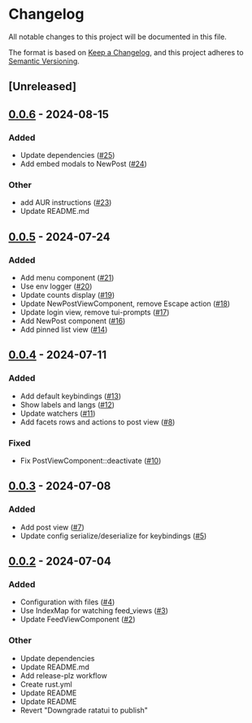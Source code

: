 # Changelog
All notable changes to this project will be documented in this file.

The format is based on [Keep a Changelog](https://keepachangelog.com/en/1.0.0/),
and this project adheres to [Semantic Versioning](https://semver.org/spec/v2.0.0.html).

## [Unreleased]

## [0.0.6](https://github.com/sugyan/tuisky/compare/v0.0.5...v0.0.6) - 2024-08-15

### Added
- Update dependencies ([#25](https://github.com/sugyan/tuisky/pull/25))
- Add embed modals to NewPost ([#24](https://github.com/sugyan/tuisky/pull/24))

### Other
- add AUR instructions ([#23](https://github.com/sugyan/tuisky/pull/23))
- Update README.md

## [0.0.5](https://github.com/sugyan/tuisky/compare/v0.0.4...v0.0.5) - 2024-07-24

### Added
- Add menu component ([#21](https://github.com/sugyan/tuisky/pull/21))
- Use env logger ([#20](https://github.com/sugyan/tuisky/pull/20))
- Update counts display ([#19](https://github.com/sugyan/tuisky/pull/19))
- Update NewPostViewComponent, remove Escape action ([#18](https://github.com/sugyan/tuisky/pull/18))
- Update login view, remove tui-prompts ([#17](https://github.com/sugyan/tuisky/pull/17))
- Add NewPost component ([#16](https://github.com/sugyan/tuisky/pull/16))
- Add pinned list view ([#14](https://github.com/sugyan/tuisky/pull/14))

## [0.0.4](https://github.com/sugyan/tuisky/compare/v0.0.3...v0.0.4) - 2024-07-11

### Added
- Add default keybindings ([#13](https://github.com/sugyan/tuisky/pull/13))
- Show labels and langs ([#12](https://github.com/sugyan/tuisky/pull/12))
- Update watchers ([#11](https://github.com/sugyan/tuisky/pull/11))
- Add facets rows and actions to post view ([#8](https://github.com/sugyan/tuisky/pull/8))

### Fixed
- Fix PostViewComponent::deactivate ([#10](https://github.com/sugyan/tuisky/pull/10))

## [0.0.3](https://github.com/sugyan/tuisky/compare/v0.0.2...v0.0.3) - 2024-07-08

### Added
- Add post view ([#7](https://github.com/sugyan/tuisky/pull/7))
- Update config serialize/deserialize for keybindings ([#5](https://github.com/sugyan/tuisky/pull/5))

## [0.0.2](https://github.com/sugyan/tuisky/compare/v0.0.1...v0.0.2) - 2024-07-04

### Added
- Configuration with files ([#4](https://github.com/sugyan/tuisky/pull/4))
- Use IndexMap for watching feed_views ([#3](https://github.com/sugyan/tuisky/pull/3))
- Update FeedViewComponent ([#2](https://github.com/sugyan/tuisky/pull/2))

### Other
- Update dependencies
- Update README.md
- Add release-plz workflow
- Create rust.yml
- Update README
- Update README
- Revert "Downgrade ratatui to publish"
